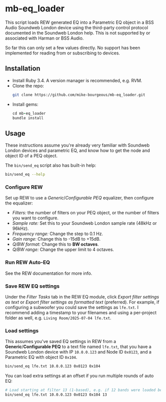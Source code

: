 # mb-eq_loader

This script loads REW generated EQ into a Parametric EQ object in a BSS Audio
Soundweb London device using the third-party control protocol documented in the
Soundweb London help.  This is not supported by or associated with Harman or
BSS Audio.

So far this can only set a few values directly.  No support has been
implemented for reading from or subscribing to devices.

## Installation

- Install Ruby 3.4.  A version manager is recommended, e.g. RVM.
- Clone the repo:
    ```bash
    git clone https://github.com/mike-bourgeous/mb-eq_loader.git
    ```
- Install gems:
    ```ruby
    cd mb-eq_loader
    bundle install
    ```

## Usage

These instructions assume you're already very familiar with Soundweb London
devices and parametric EQ, and know how to get the node and object ID of a PEQ
object.

The `bin/send_eq` script also has built-in help:

```bash
bin/send_eq --help
```

### Configure REW

Set up REW to use a *Generic*/*Configurable PEQ* equalizer, then configure the
equalizer:

- *Filters:* the number of filters on your PEQ object, or the number of filters
  you want to configure.
- *Sample rate:* Set this to your Soundweb London sample rate (48kHz or 96kHz).
- *Frequency range:* Change the step to 0.1 Hz.
- *Gain range:* Change this to -15dB to +15dB.
- *Q/BW format:* Change this to **BW octaves**.
- *Q/BW range:* Change the upper limit to 4 octaves.

### Run REW Auto-EQ

See the REW documentation for more info.

### Save REW EQ settings

Under the *Filter Tasks* tab in the REW EQ module, click *Export filter
settings as text* or *Export filter settings as formatted text* (preferred).
For example, if configuring a subwoofer you could save the settings as
`lfe.txt`.  I recommend adding a timestamp to your filenames and using a
per-project folder as well, e.g. `Living Room/2025-07-04 lfe.txt`.

### Load settings

This assumes you've saved EQ settings in REW from a **Generic**/**Configurable
PEQ** to a text file named `lfe.txt`, that you have a Soundweb London device
with IP `10.0.0.123` and Node ID `0x0123`, and a Parametric EQ with object ID
`0x104`.

```bash
bin/send_eq lfe.txt 10.0.0.123 0x0123 0x104
```

You can load extra settings at an offset if you run multiple rounds of auto EQ:

```bash
# Load starting at filter 13 (1-based), e.g. if 12 bands were loaded before.
bin/send_eq lfe.txt 10.0.0.123 0x0123 0x104 13
```
